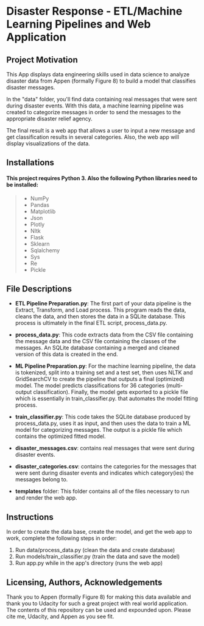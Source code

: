 
# Disaster Response - ETL/Machine Learning Pipelines and Web Application

## Project Motivation

This App displays data engineering skills used in data science to analyze disaster data from Appen (formally Figure 8) to build a model that classifies disaster messages.

In the "data" folder, you'll find data containing real messages that were sent during disaster events. With this data, a machine learning pipeline was created to categorize messages in order to send the messages to the appropriate disaster relief agency.

The final result is a web app that allows a user to input a new message and get classification results in several categories. Also, the web app will display visualizations of the data. 

## Installations

#### This project requires Python 3. Also the following Python libraries need to be installed:

> - NumPy
> - Pandas
> - Matplotlib
> - Json
> - Plotly
> - Nltk
> - Flask
> - Sklearn
> - Sqlalchemy
> - Sys
> - Re
> - Pickle

## File Descriptions

- **ETL Pipeline Preparation.py**: The first part of your data pipeline is the Extract, Transform, and Load process. This program reads the data, cleans the data, and then stores the data in a SQLite database. This process is ultimately in the final ETL script, process_data.py.

- **process_data.py**: This code extracts data from the CSV file containing the message data and the CSV file containing the classes of the messages. An SQLite database containing a merged and cleaned version of this data is created in the end.

- **ML Pipeline Preparation.py**: For the machine learning pipeline, the data is tokenized, split into a training set and a test set, then uses NLTK and GridSearchCV to create the pipeline that outputs a final (optimized) model. The model predicts classifications for 36 categories (multi-output classification). Finally, the model gets exported to a pickle file which is essentially in train_classifier.py. that automates the model fitting process.

- **train_classifier.py**: This code takes the SQLite database produced by process_data.py, uses it as input, and then uses the data to train a ML model for categorizing messages. The output is a pickle file which contains the optimized fitted model. 

- **disaster_messages.csv**: contains real messages that were sent during disaster events.

- **disaster_categories.csv**: contains the categories for the messages that were sent during disaster events and indicates which category(ies) the messages belong to.

- **templates** folder: This folder contains all of the files necessary to run and render the web app.

## Instructions

In order to create the data base, create the model, and get the web app to work, complete the following steps in order:

1. Run data/process_data.py (clean the data and create database)
2. Run models/train_classifier.py (train the data and save the model)
3. Run app.py while in the app's directory (runs the web app)

## Licensing, Authors, Acknowledgements

Thank you to Appen (formally Figure 8) for making this data available and thank you to Udacity for such a great project with real world application. The contents of this repository can be used and expounded upon. Please cite me, Udacity, and Appen as you see fit.
